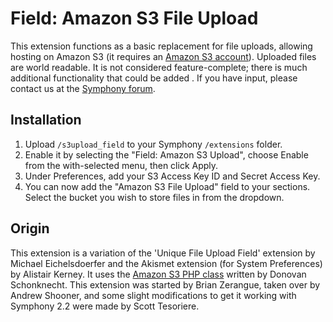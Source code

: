 # Field: Amazon S3 File Upload

This extension functions as a basic replacement for file uploads, allowing hosting on Amazon S3 (it requires an [Amazon S3 account](http://aws.amazon.com/s3/)). Uploaded files are world readable. It is not considered feature-complete; there is much additional functionality that could be added . If you have input, please contact us at the [Symphony forum](http://getsymphony.com).


## Installation

1. Upload `/s3upload_field` to your Symphony `/extensions` folder.
2. Enable it by selecting the "Field: Amazon S3 Upload", choose Enable from the with-selected menu, then click Apply.
3. Under Preferences, add your S3 Access Key ID and Secret Access Key.
4. You can now add the "Amazon S3 File Upload" field to your sections. Select the bucket you wish to store files in from the dropdown.

## Origin

This extension is a variation of the 'Unique File Upload Field' extension by Michael Eichelsdoerfer and the Akismet extension (for System Preferences) by  Alistair Kerney. It uses the [Amazon S3 PHP class](http://undesigned.org.za/2007/10/22/amazon-s3-php-class) written by Donovan Schonknecht. This extension was started by Brian Zerangue, taken over by Andrew Shooner, and some slight modifications to get it working with Symphony 2.2 were made by Scott Tesoriere.
